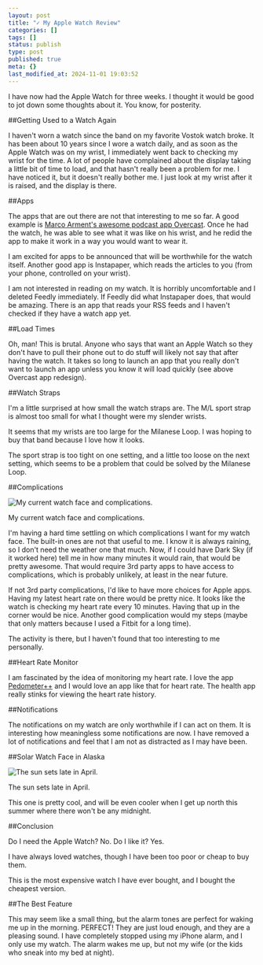 ```yaml
---
layout: post
title: "✓ My Apple Watch Review"
categories: []
tags: []
status: publish
type: post
published: true
meta: {}
last_modified_at: 2024-11-01 19:03:52
---
```


I have now had the Apple Watch for three weeks. I thought it would be good to jot down some thoughts about it. You know, for posterity.

##Getting Used to a Watch Again


I haven't worn a watch since the band on my favorite Vostok watch broke. It has been about 10 years since I wore a watch daily, and as soon as the Apple Watch was on my wrist, I immediately went back to checking my wrist for the time. A lot of people have complained about the display taking a little bit of time to load, and that hasn't really been a problem for me. I have noticed it, but it doesn't really bother me. I just look at my wrist after it is raised, and the display is there.

##Apps


The apps that are out there are not that interesting to me so far. A good example is 
[Marco Arment's awesome podcast app Overcast](http://www.marco.org/2015/05/08/overcast-apple-watch-redesign). Once he had the watch, he was able to see what it was like on his wrist, and he redid the app to make it work in a way you would want to wear it.

I am excited for apps to be announced that will be worthwhile for the watch itself. Another good app is Instapaper, which reads the articles to you (from your phone, controlled on your wrist).

I am not interested in reading on my watch. It is horribly uncomfortable and I deleted Feedly immediately. If Feedly did what Instapaper does, that would be amazing. There is an app that reads your RSS feeds and I haven't checked if they have a watch app yet.

##Load Times


Oh, man! This is brutal. Anyone who says that want an Apple Watch so they don't have to pull their phone out to do stuff will likely not say that after having the watch. It takes so long to launch an app that you really don't want to launch an app unless you know it will load quickly (see above Overcast app redesign).

##Watch Straps


I'm a little surprised at how small the watch straps are. The M/L sport strap is almost too small for what I thought were my slender wrists.

It seems that my wrists are too large for the Milanese Loop. I was hoping to buy that band because I love how it looks.

The sport strap is too tight on one setting, and a little too loose on the next setting, which seems to be a problem that could be solved by the Milanese Loop.

##Complications











































 

  
  
    
![My current watch face and complications.](/squarespace_images/content_v1_4fffa949e4b0b4590d67b4e7_1432135334952-U6D1TDESQ93YZYQ3HG2F_image-asset.jpeg_)
        
          
        

        
          
          
My current watch face and complications.
  




I'm having a hard time settling on which complications I want for my watch face. The built-in ones are not that useful to me. I know it is always raining, so I don't need the weather one that much. Now, if I could have Dark Sky (if it worked here) tell me in how many minutes it would rain, that would be pretty awesome. That would require 3rd party apps to have access to complications, which is probably unlikely, at least in the near future.

If not 3rd party complications, I'd like to have more choices for Apple apps. Having my latest heart rate on there would be pretty nice. It looks like the watch is checking my heart rate every 10 minutes. Having that up in the corner would be nice. Another good complication would my steps (maybe that only matters because I used a Fitbit for a long time).

The activity is there, but I haven't found that too interesting to me personally.

##Heart Rate Monitor


I am fascinated by the idea of monitoring my heart rate. I love the app 
[Pedometer++](https://appsto.re/us/x_jDQ.i) and I would love an app like that for heart rate. The health app really stinks for viewing the heart rate history.

##Notifications


The notifications on my watch are only worthwhile if I can act on them. It is interesting how meaningless some notifications are now. I have removed a lot of notifications and feel that I am not as distracted as I may have been.

##Solar Watch Face in Alaska











































 

  
  
    
![The sun sets late in April.](/squarespace_images/content_v1_4fffa949e4b0b4590d67b4e7_1432135380790-HZO8FCCSAWOU0W4E6QNJ_image-asset.jpeg_)
        
          
        

        
          
          
The sun sets late in April.
  




This one is pretty cool, and will be even cooler when I get up north this summer where there won't be any midnight.

##Conclusion


Do I need the Apple Watch? No. Do I like it? Yes.

I have always loved watches, though I have been too poor or cheap to buy them.

This is the most expensive watch I have ever bought, and I bought the cheapest version.

##The Best Feature


This may seem like a small thing, but the alarm tones are perfect for waking me up in the morning. PERFECT! They are just loud enough, and they are a pleasing sound. I have completely stopped using my iPhone alarm, and I only use my watch. The alarm wakes me up, but not my wife (or the kids who sneak into my bed at night).
